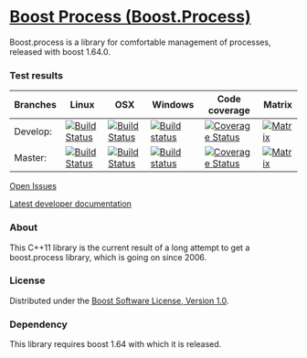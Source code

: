 # [Boost Process (Boost.Process)](https://github.com/klemens-morgenstern/boost-process)

Boost.process is a library for comfortable management of processes, released with boost 1.64.0.

### Test results

Branches        | Linux | OSX | Windows | Code coverage | Matrix | 
----------------|-------|-----|---------| ------------- |--------|
Develop:        | [![Build Status](https://travis-ci.com/klemens-morgenstern/boost-process.svg?branch=develop&env=BADGE=linux)](https://travis-ci.com/klemens-morgenstern/boost-process) | [![Build Status](https://travis-ci.com/klemens-morgenstern/boost-process.svg?branch=develop&env=BADGE=osx)](https://travis-ci.com/klemens-morgenstern/boost-process) | [![Build status](https://ci.appveyor.com/api/projects/status/peup7e6m0e1bb5ba?svg=true)](https://ci.appveyor.com/project/klemens-morgenstern/boost-process) | [![Coverage Status](https://coveralls.io/repos/github/klemens-morgenstern/boost-process/badge.svg?branch=develop)](https://coveralls.io/github/klemens-morgenstern/boost-process?branch=develop) | [![Matrix](https://img.shields.io/badge/matrix-develop-lightgray.svg)](http://www.boost.org/development/tests/develop/developer/process.html)
Master:         | [![Build Status](https://travis-ci.com/klemens-morgenstern/boost-process.svg?branch=master&env=BADGE=linux)](https://travis-ci.com/klemens-morgenstern/boost-process)  | [![Build Status](https://travis-ci.com/klemens-morgenstern/boost-process.svg?branch=master&env=BADGE=osx)](https://travis-ci.com/klemens-morgenstern/boost-process) | [![Build status](https://ci.appveyor.com/api/projects/status/peup7e6m0e1bb5ba/branch/master?svg=true)](https://ci.appveyor.com/project/klemens-morgenstern/boost-process/branch/master) | [![Coverage Status](https://coveralls.io/repos/github/klemens-morgenstern/boost-process/badge.svg?branch=master)](https://coveralls.io/github/klemens-morgenstern/boost-process?branch=master)   | [![Matrix](https://img.shields.io/badge/matrix-master-lightgray.svg)](http://www.boost.org/development/tests/master/developer/process.html)


[Open Issues](https://github.com/klemens-morgenstern/boost-process/issues)

[Latest developer documentation](http://klemens-morgenstern.github.io/process/)

### About
This C++11 library is the current result of a long attempt to get a boost.process library, which is going on since 2006.

### License
Distributed under the [Boost Software License, Version 1.0](http://www.boost.org/LICENSE_1_0.txt).

### Dependency

This library requires boost 1.64 with which it is released.
